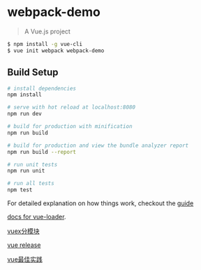 # webpack-demo

> A Vue.js project

``` bash
$ npm install -g vue-cli
$ vue init webpack webpack-demo
```
## Build Setup

``` bash
# install dependencies
npm install

# serve with hot reload at localhost:8080
npm run dev

# build for production with minification
npm run build

# build for production and view the bundle analyzer report
npm run build --report

# run unit tests
npm run unit

# run all tests
npm test
```

For detailed explanation on how things work, checkout the [guide](http://vuejs-templates.github.io/webpack/)

[docs for vue-loader](http://vuejs.github.io/vue-loader).

[vuex分模块](https://vuex.vuejs.org/zh-cn/modules.html)

[vue release](https://github.com/vuejs/vue/releases)

[vue最佳实践](https://github.com/vingojw/vue-vueRouter-webpack/blob/master/Vue%E6%95%99%E7%A8%8B.md)

